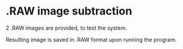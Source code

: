 # .RAW image subtraction

2 .RAW images are provided, to test the system.

Resulting image is saved in .RAW format upon running the program.
